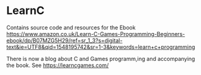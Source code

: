 # LearnC
Contains source code and resources for the Ebook https://www.amazon.co.uk/Learn-C-Games-Programming-Beginners-ebook/dp/B07MZG5H29/ref=sr_1_3?s=digital-text&ie=UTF8&qid=1548195742&sr=1-3&keywords=learn+c+programming

There is now a blog about C and Games programm,ing and accompanying the book. See https://learncgames.com/
